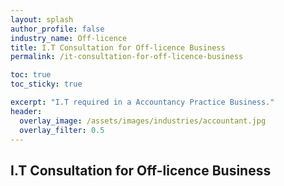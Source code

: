 ```yaml
---
layout: splash 
author_profile: false 
industry_name: Off-licence
title: I.T Consultation for Off-licence Business
permalink: /it-consultation-for-off-licence-business

toc: true
toc_sticky: true

excerpt: "I.T required in a Accountancy Practice Business."
header:
  overlay_image: /assets/images/industries/accountant.jpg
  overlay_filter: 0.5 
---
```


## I.T Consultation for Off-licence Business